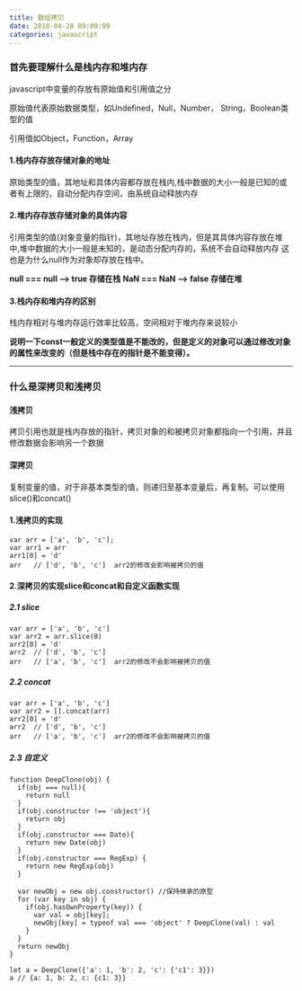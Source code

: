 ```yaml
---
title: 数组拷贝
date: 2018-04-28 09:09:09
categories: javascript
---
```


### 首先要理解什么是栈内存和堆内存  

javascript中变量的存放有原始值和引用值之分

原始值代表原始数据类型，如Undefined，Null，Number， String，Boolean类型的值

引用值如Object，Function，Array

#### 1.栈内存存放存储对象的地址  

  原始类型的值，其地址和具体内容都存放在栈内,栈中数据的大小一般是已知的或者有上限的，自动分配内存空间，由系统自动释放内存

#### 2.堆内存存放存储对象的具体内容  

  引用类型的值(对象变量的指针)，其地址存放在栈内，但是其具体内容存放在堆中,堆中数据的大小一般是未知的，是动态分配内存的，系统不会自动释放内存
  这也是为什么null作为对象却存放在栈中。

**null === null    --> true  存储在栈**
**NaN === NaN  --> false  存储在堆**

#### 3.栈内存和堆内存的区别  

  栈内存相对与堆内存运行效率比较高，空间相对于堆内存来说较小

  **说明一下const一般定义的类型值是不能改的，但是定义的对象可以通过修改对象的属性来改变的（但是栈中存在的指针是不能变得）。**


---

### 什么是深拷贝和浅拷贝  

#### 浅拷贝  
  
  拷贝引用也就是栈内存放的指针，拷贝对象的和被拷贝对象都指向一个引用，并且修改数据会影响另一个数据


#### 深拷贝   
  
  复制变量的值，对于非基本类型的值，则递归至基本变量后，再复制。可以使用slice()和concat()


#### 1.浅拷贝的实现  

    var arr = ['a', 'b', 'c'];
    var arr1 = arr
    arr1[0] = 'd'
    arr   // ['d', 'b', 'c']  arr2的修改会影响被拷贝的值

#### 2.深拷贝的实现slice和concat和自定义函数实现    


##### 2.1 slice  

    var arr = ['a', 'b', 'c']
    var arr2 = arr.slice(0)
    arr2[0] = 'd'
    arr2  // ['d', 'b', 'c']
    arr   // ['a', 'b', 'c']  arr2的修改不会影响被拷贝的值

##### 2.2 concat  

    var arr = ['a', 'b', 'c']
    var arr2 = [].concat(arr)
    arr2[0] = 'd'
    arr2  // ['d', 'b', 'c']
    arr   // ['a', 'b', 'c']  arr2的修改不会影响被拷贝的值


##### 2.3 自定义  

    function DeepClone(obj) {
      if(obj === null){
        return null
      }
      if(obj.constructor !== 'object'){
        return obj
      }
      if(obj.constructor === Date){
        return new Date(obj)
      }
      if(obj.constructor === RegExp) {
        return new RegExp(obj)
      }

      var newObj = new obj.constructor() //保持继承的原型
      for (var key in obj) {
        if(obj.hasOwnProperty(key)) {
          var val = obj[key];
          newObj[key] = typeof val === 'object' ? DeepClone(val) : val
        }
      }
      return newObj
    }

    let a = DeepClone({'a': 1, 'b': 2, 'c': {'c1': 3}})
    a // {a: 1, b: 2, c: {c1: 3}}